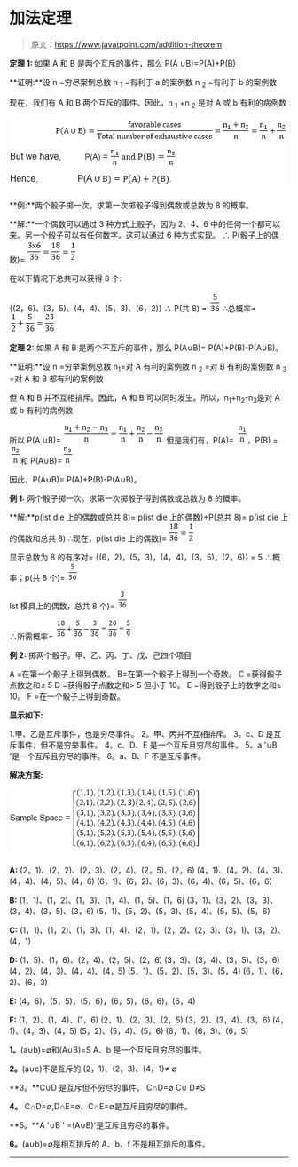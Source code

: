 # 加法定理

> 原文：<https://www.javatpoint.com/addition-theorem>

**定理 1:** 如果 A 和 B 是两个互斥的事件，那么
P(A ∪B)=P(A)+P(B)

**证明:**设 n =穷尽案例总数
n <sub>1</sub> =有利于 a 的案例数
n <sub>2</sub> =有利于 b 的案例数

现在，我们有 A 和 B 两个互斥的事件。因此，n <sub>1</sub> +n <sub>2</sub> 是对 A 或 b 有利的病例数

![Addition Theorem](img/02883403a7fc95729ee2dc8d81fa47b3.png)

**例:**两个骰子掷一次。求第一次掷骰子得到偶数或总数为 8 的概率。

**解:**一个偶数可以通过 3 种方式上骰子，因为 2、4、6 中的任何一个都可以来。另一个骰子可以有任何数字。这可以通过 6 种方式实现。
∴ P(骰子上的偶数)= ![Addition Theorem](img/845c5cd4cb7457919618e6233ad5d031.png)

在以下情况下总共可以获得 8 个:

{(2，6)、(3，5)、(4，4)、(5，3)、(6，2)}
∴ P(共 8) = ![Addition Theorem](img/c755228b18b841a2472add5add9279e2.png)
∴总概率= ![Addition Theorem](img/1e554f761fccc3ea411af446100aa0c4.png)

**定理 2:** 如果 A 和 B 是两个不互斥的事件，那么
P(A∪B)= P(A)+P(B)-P(A∪B)。

**证明:**设 n =穷举案例总数
n<sub>1</sub>=对 A 有利的案例数
n <sub>2</sub> =对 B 有利的案例数
n <sub>3</sub> =对 A 和 B 都有利的案例数

但 A 和 B 并不互相排斥。因此，A 和 B 可以同时发生。所以，n<sub>1</sub>+n<sub>2</sub>-n<sub>3</sub>是对 A 或 b 有利的病例数

所以 P(A ∪B)= ![Addition Theorem](img/565131fde9afe2ccc0b79e1b72740c4d.png)
但是我们有，P(A)= ![Addition Theorem](img/9431d64414a14ccd3497403d2ea04e92.png)，P(B) = ![Addition Theorem](img/6395bf0a92707cff6eac773467bcbe86.png)和 P(A∪B)=![Addition Theorem](img/6222564716bd35a719d05626d9e8ec91.png)

因此，P(A∪B)= P(A)+P(B)-P(A∪B)。

**例 1:** 两个骰子掷一次。求第一次掷骰子得到偶数或总数为 8 的概率。

**解:**p(ist die 上的偶数或总共 8)= p(ist die 上的偶数)+P(总共 8)= p(ist die 上的偶数和总共 8)
∴现在，p(ist die 上的偶数)= ![Addition Theorem](img/0e7342a875c6957fdd2af89807c49114.png)

显示总数为 8 的有序对= {(6，2)，(5，3)，(4，4)，(3，5)，(2，6)} = 5
∴概率；p(共 8 个)= ![Addition Theorem](img/e25ce7e656687b800a33ef65cf0f9327.png)

Ist 模具上的偶数，总共 8 个)= ![Addition Theorem](img/009f4e3dc3c03de4cbe8bd6c0f2dcd4f.png)

∴所需概率= ![Addition Theorem](img/3fdfcede06360666fa4486bb79385ae3.png)

**例 2:** 掷两个骰子。甲、乙、丙、丁、戊、己四个项目

A =在第一个骰子上得到偶数。
B=在第一个骰子上得到一个奇数。
C =获得骰子点数之和≤ 5
D =获得骰子点数之和> 5 但小于 10。
E =得到骰子上的数字之和≥ 10。
F =在一个骰子上得到奇数。

**显示如下:**

1.甲、乙是互斥事件，也是穷尽事件。
2。甲、丙并不互相排斥。
3。c、D 是互斥事件，但不是穷举事件。
4。c、D、E 是一个互斥且穷尽的事件。
5。a '∪B '是一个互斥且穷尽的事件。
6。a、B、F 不是互斥事件。

**解决方案:**

![Addition Theorem](img/90228b6242cc6f3bcfc5bb42537d774b.png)

**A:** (2，1)、(2，2)、(2，3)、(2，4)、(2，5)、(2，6)
(4，1)、(4，2)、(4，3)、(4，4)、(4，5)、(4，6)
(6，1)、(6，2)、(6，3)、(6，4)、(6，5)、(6，6)

**B:** (1，1)、(1，2)、(1，3)、(1，4)、(1，5)、(1，6)
(3，1)、(3，2)、(3，3)、(3，4)、(3，5)、(3，6)
(5，1)、(5，2)、(5，3)、(5，4)、(5，5)、(5，6)

**C:** (1，1)、(1，2)、(1，3)、(1，4)、(2，1)、(2，2)、(2，3)、(3，1)、(3，2)、(4，1)

**D:** (1，5)、(1，6)、(2，4)、(2，5)、(2，6)
(3，3)、(3，4)、(3，5)、(3，6)
(4，2)、(4，3)、(4，4)、(4，5)
(5，1)、(5，2)、(5，3)、(5，4)
(6，1)、(6，2)、(6，3)

**E:** (4，6)，(5，5)，(5，6)，(6，5)，(6，6)，(6，4)

**F:** (1，2)、(1，4)、(1，6)
(2，1)、(2，3)、(2，5)
(3，2)、(3，4)、(3，6)
(4，1)、(4，3)、(4，5)
(5，2)、(5，4)、(5，6)
(6，1)、(6，3)、(6，5)

**1。**(a∪b)=∅和(A∪B)=S
A、b 是一个互斥且穷尽的事件。

**2。**(a∪c)不是互斥的
(2，1)、(2，3)、(4，1)≠ ∅

**3。**C∪D 是互斥但不穷尽的事件。
C∩D=∅ C∪ D≠S

**4。** C∩D=∅,D∩E=∅、C∩E=∅是互斥且穷尽的事件。

**5。**A '∪B ' =(A∪B)'是互斥且穷尽的事件。

**6。**(a∪b)=∅是相互排斥的
A、b、f 不是相互排斥的事件。

* * *